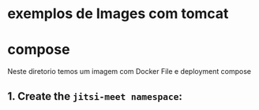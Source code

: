 # exemplos de Images com tomcat

# compose
Neste diretorio temos um imagem com Docker File e deployment compose

## 1. Create the `jitsi-meet namespace`: